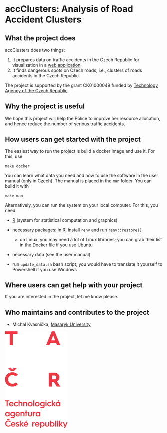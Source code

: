 # accClusters: Analysis of Road Accident Clusters

## What the project does

accClusters does two things:

1.  It prepares data on traffic accidents in the Czech Republic for visualization in a [web application](https://github.com/s-mikula/trafficacc).
2.  It finds dangerous spots on Czech roads, i.e., clusters of roads accidents in the Czech Republic.

The project is supported by the grant CK01000049 funded by [Technology Agency of the Czech Republic](https://www.tacr.cz/en/).

## Why the project is useful

We hope this project will help the Police to improve her resource allocation, and hence reduce the number of serious traffic accidents.

## How users can get started with the project

The easiest way to run the project is build a docker image and use it. For this, use

```{bash}
make docker
```

You can learn what data you need and how to use the software in the user manual (only in Czech). The manual is placed in the `man` folder. You can build it with

```{bash}
make man
```

Alternatively, you can run the system on your local computer. For this, you need

-   [R](https://cran.r-project.org/) (system for statistical computation and graphics)

-   necessary packages: in R, install `renv` and run `renv::restore()`

    -   on Linux, you may need a lot of Linux libraries; you can grab their list in the Docker file if you use Ubuntu

-   necessary data (see the user manual)

-   run `update_data.sh` bash script; you would have to translate it yourself to Powershell if you use Windows

## Where users can get help with your project

If you are interested in the project, let me know please.

## Who maintains and contributes to the project

-   Michal Kvasnička, [Masaryk University](https://www.muni.cz/en)

[![](tacr/logo_TACR_dopln.png)](https://www.tacr.cz/)
